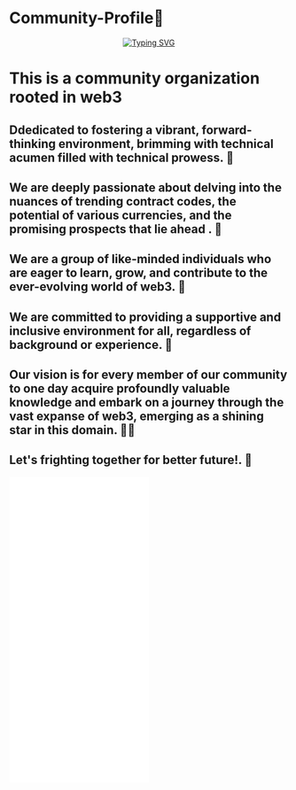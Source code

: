 # Community-Profile🌈
<p align="center">
<a href="https://git.io/typing-svg"><img src="https://readme-typing-svg.herokuapp.com?font=Lato&size=30&letterSpacing=-1px&duration=6500&pause=1000&color=64F7D3FF&background=FFF1BD00&center=true&vCenter=true&random=false&width=435&lines=GO+BIG++or++GO+HOME+!" alt="Typing SVG" />
</a>
</p>

# **This is a community organization rooted in web3** 

## Ddedicated to fostering a vibrant, forward-thinking environment, brimming with technical acumen filled with technical prowess. 🌈

## We are deeply passionate about delving into the nuances of trending contract codes, the potential of various currencies, and the promising prospects that lie ahead . 🍿

## We are a group of like-minded individuals who are eager to learn, grow, and contribute to the ever-evolving world of web3. 🍿

## We are committed to providing a supportive and inclusive environment for all, regardless of background or experience. 🧙

## Our vision is for every member of our community to one day acquire profoundly valuable knowledge and embark on a journey through the vast expanse of web3, emerging as a shining star in this domain. 👩‍💻

## Let's frighting together for better future!. 🌈

<img src="/github-metrics.svg" height = "20%" alt="Metrics" width="50%">



<!--

**Here are some ideas to get you started:**

🙋‍♀️ A short introduction - what is your organization all about?
🌈 Contribution guidelines - how can the community get involved?
👩‍💻 Useful resources - where can the community find your docs? Is there anything else the community should know?
🍿 Fun facts - what does your team eat for breakfast?
🧙 Remember, you can do mighty things with the power of [Markdown](https://docs.github.com/github/writing-on-github/getting-started-with-writing-and-formatting-on-github/basic-writing-and-formatting-syntax)
-->
